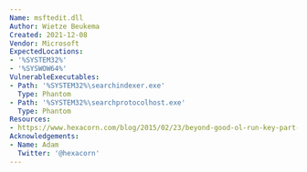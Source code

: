 ```yaml
---
Name: msftedit.dll
Author: Wietze Beukema
Created: 2021-12-08
Vendor: Microsoft
ExpectedLocations:
- '%SYSTEM32%'
- '%SYSWOW64%'
VulnerableExecutables:
- Path: '%SYSTEM32%\searchindexer.exe'
  Type: Phantom
- Path: '%SYSTEM32%\searchprotocolhost.exe'
  Type: Phantom
Resources:
- https://www.hexacorn.com/blog/2015/02/23/beyond-good-ol-run-key-part-28/
Acknowledgements:
- Name: Adam
  Twitter: '@hexacorn'
---
```


